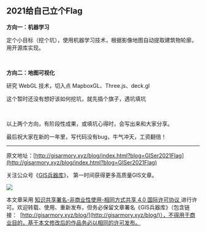 ## 2021给自己立个Flag



**方向一：机器学习**

定个小目标（挖个坑），使用机器学习技术，根据影像地图自动提取建筑物轮廓，用开源库实现。 

<br/>

**方向二：地图可视化**

研究 WebGL 技术，切入点 MapboxGL、Three.js、deck.gl

这个暂时还没有想好该如何挖坑，就先插个旗子，遇坑填坑

<br/>

以上两个方向，有阶段性成果，或填坑心得时，会写出来和大家分享。

最后祝大家在新的一年里，写代码没有bug，牛气冲天，工资翻倍！





* * *

原文地址：[http://gisarmory.xyz/blog/index.html?blog=GISer2021Flag](http://gisarmory.xyz/blog/index.html?blog=GISer2021Flag)

关注公众号《[GIS兵器库](http://gisarmory.xyz/blog/index.html?blog=wechat)》， 第一时间获得更多高质量GIS文章。

![](http://blogimage.gisarmory.xyz/20200923063756.png)

本文章采用 [知识共享署名-非商业性使用-相同方式共享 4.0 国际许可协议 ](https://creativecommons.org/licenses/by-nc-sa/4.0/deed.zh)进行许可。欢迎转载、使用、重新发布，但务必保留文章署名《GIS兵器库》（包含链接：  [http://gisarmory.xyz/blog/](http://gisarmory.xyz/blog/)），不得用于商业目的，基于本文修改后的作品务必以相同的许可发布。

